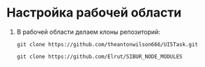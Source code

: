 # Настройка рабочей области

1. В рабочей области делаем клоны репозиторий: 

    `git clone https://github.com/theantonwilson666/UI5Task.git`
    
    `git clone https://github.com/Elrut/SIBUR_NODE_MODULES`
